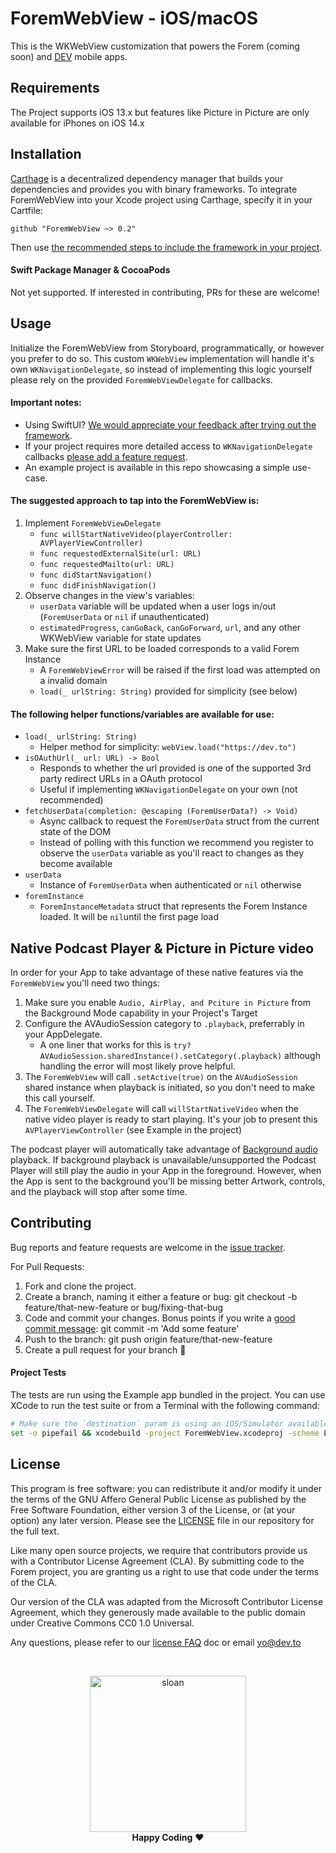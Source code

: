 # ForemWebView - iOS/macOS

This is the WKWebView customization that powers the Forem (coming soon) and [DEV](https://github.com/thepracticaldev/DEV-ios) mobile apps.

## Requirements

The Project supports iOS 13.x but features like Picture in Picture are only available for iPhones on iOS 14.x

## Installation

[Carthage](https://github.com/Carthage/Carthage) is a decentralized dependency manager that builds your dependencies and provides you with binary frameworks. To integrate ForemWebView into your Xcode project using Carthage, specify it in your Cartfile:

```
github "ForemWebView ~> 0.2"
```

Then use [the recommended steps to include the framework in your project](https://github.com/Carthage/Carthage#adding-frameworks-to-an-application).

#### Swift Package Manager & CocoaPods

Not yet supported. If interested in contributing, PRs for these are welcome!

## Usage

Initialize the ForemWebView from Storyboard, programmatically, or however you prefer to do so. This custom `WKWebView` implementation will handle it's own `WKNavigationDelegate`, so instead of implementing this logic yourself please rely on the provided `ForemWebViewDelegate` for callbacks.

#### Important notes:
- Using SwiftUI? [We would appreciate your feedback after trying out the framework](https://github.com/forem/ForemWebView-ios/issues/4).
- If your project requires more detailed access to `WKNavigationDelegate` callbacks [please add a feature request](https://github.com/forem/ForemWebView-ios/issues/new?template=feature_request.md).
- An example project is available in this repo showcasing a simple use-case.

#### The suggested approach to tap into the ForemWebView is:
1. Implement `ForemWebViewDelegate`
   - `func willStartNativeVideo(playerController: AVPlayerViewController)`
   - `func requestedExternalSite(url: URL)`
   - `func requestedMailto(url: URL)`
   - `func didStartNavigation()`
   - `func didFinishNavigation()`
1. Observe changes in the view's variables:
   - `userData` variable will be updated when a user logs in/out (`ForemUserData` or `nil` if unauthenticated)
   - `estimatedProgress`, `canGoBack`, `canGoForward`, `url`, and any other WKWebView variable for state updates
1. Make sure the first URL to be loaded corresponds to a valid Forem Instance
   - A `ForemWebViewError` will be raised if the first load was attempted on a invalid domain
   - `load(_ urlString: String)` provided for simplicity (see below)

#### The following helper functions/variables are available for use:

- `load(_ urlString: String)`
   - Helper method for simplicity: `webView.load("https://dev.to")`
- `isOAuthUrl(_ url: URL) -> Bool`
   - Responds to whether the url provided is one of the supported 3rd party redirect URLs in a OAuth protocol
   - Useful if implementing `WKNavigationDelegate` on your own (not recommended)
- `fetchUserData(completion: @escaping (ForemUserData?) -> Void)`
   - Async callback to request the `ForemUserData` struct from the current state of the DOM
   - Instead of polling with this function we recommend you register to observe the `userData` variable as you'll react to changes as they become available
- `userData`
   - Instance of `ForemUserData` when authenticated or `nil` otherwise
- `foremInstance`
   - `ForemInstanceMetadata` struct that represents the Forem Instance loaded. It will be `nil`until the first page load

## Native Podcast Player & Picture in Picture video

In order for your App to take advantage of these native features via the `ForemWebView` you'll need two things:
1. Make sure you enable `Audio, AirPlay, and Pciture in Picture` from the Background Mode capability in your Project's Target
1. Configure the AVAudioSession category to `.playback`, preferrably in your AppDelegate. 
   - A one liner that works for this is `try? AVAudioSession.sharedInstance().setCategory(.playback)` although handling the error will most likely prove helpful.
1. The `ForemWebView` will call `.setActive(true)` on the `AVAudioSession` shared instance when playback is initiated, so you don't need to make this call yourself.
1. The `ForemWebViewDelegate` will call `willStartNativeVideo` when the native video player is ready to start playing. It's your job to present this `AVPlayerViewController` (see Example in the project)

The podcast player will automatically take advantage of [Background audio](https://developer.apple.com/documentation/avfoundation/media_playback_and_selection/creating_a_basic_video_player_ios_and_tvos/enabling_background_audio) playback. If background playback is unavailable/unsupported the Podcast Player will still play the audio in your App in the foreground. However, when the App is sent to the background you'll be missing better Artwork, controls, and the playback will stop after some time.

## Contributing

Bug reports and feature requests are welcome in the [issue tracker](https://github.com/forem/ForemWebView-ios/issues).

For Pull Requests:
1. Fork and clone the project.
1. Create a branch, naming it either a feature or bug: git checkout -b feature/that-new-feature or bug/fixing-that-bug
1. Code and commit your changes. Bonus points if you write a [good commit message](https://chris.beams.io/posts/git-commit/): git commit -m 'Add some feature'
1. Push to the branch: git push origin feature/that-new-feature
1. Create a pull request for your branch 🎉

#### Project Tests

The tests are run using the Example app bundled in the project. You can use XCode to run the test suite or from a Terminal with the following command:

```bash
# Make sure the `destination` param is using an iOS/Simulator available in your local environment
set -o pipefail && xcodebuild -project ForemWebView.xcodeproj -scheme Example -sdk iphonesimulator -destination 'platform=iOS Simulator,OS=14.1,name=iPhone 12 Pro Max' test | xcpretty
```

## License

This program is free software: you can redistribute it and/or modify it under the terms of the GNU Affero General Public License as published by the Free Software Foundation, either version 3 of the License, or (at your option) any later version. Please see the [LICENSE](./LICENSE) file in our repository for the full text.

Like many open source projects, we require that contributors provide us with a Contributor License Agreement (CLA). By submitting code to the Forem project, you are granting us a right to use that code under the terms of the CLA.

Our version of the CLA was adapted from the Microsoft Contributor License Agreement, which they generously made available to the public domain under Creative Commons CC0 1.0 Universal.

Any questions, please refer to our [license FAQ](https://docs.forem.to/licensing/) doc or email yo@dev.to

<br/>

<p align="center">
  <img
    alt="sloan"
    width=250px
    src="https://thepracticaldev.s3.amazonaws.com/uploads/user/profile_image/31047/af153cd6-9994-4a68-83f4-8ddf3e13f0bf.jpg"
  />
  <br/>
  <strong>Happy Coding</strong> ❤️
</p>
